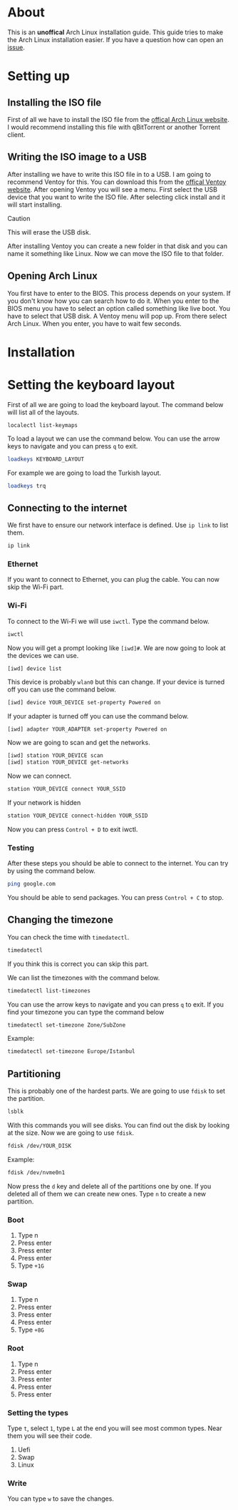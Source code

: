 # About
This is an **unoffical** Arch Linux installation guide. This guide tries to make the Arch Linux installation easier. If you have a question how can open an [issue](https://github.com/byTheInK/Easier-Arch/issues).

# Setting up

## Installing the ISO file
First of all we have to install the ISO file from the [offical Arch Linux website](https://archlinux.org/download/). I would recommend installing this file with qBitTorrent or another Torrent client.

## Writing the ISO image to a USB
After installing we have to write this ISO file in to a USB. I am going to recommend Ventoy for this. You can download this from the [offical Ventoy website](https://www.ventoy.net/en/download.html). After opening Ventoy you will see a menu. First select the USB device that you want to write the ISO file. After selecting click install and it will start installing.

> [!CAUTION]
> This will erase the USB disk.

After installing Ventoy you can create a new folder in that disk and you can name it something like Linux. Now we can move the ISO file to that folder.

## Opening Arch Linux
You first have to enter to the BIOS. This process depends on your system. If you don't know how you can search how to do it. When you enter to the BIOS menu you have to select an option called something like live boot. You have to select that USB disk. A Ventoy menu will pop up. From there select Arch Linux. When you enter, you have to wait few seconds.

# Installation
# Setting the keyboard layout
First of all we are going to load the keyboard layout. The command below will list all of the layouts.
```
localectl list-keymaps
```

To load a layout we can use the command below. You can use the arrow keys to navigate and you can press `q` to exit.
```bash
loadkeys KEYBOARD_LAYOUT
```
For example we are going to load the Turkish layout.
```bash
loadkeys trq
```
## Connecting to the internet
We first have to ensure our network interface is defined. Use `ip link` to list them.
```bash
ip link
```
### Ethernet
If you want to connect to Ethernet, you can plug the cable. You can now skip the Wi-Fi part.

### Wi-Fi
To connect to the Wi-Fi we will use `iwctl`. Type the command below.
```bash
iwctl
```
Now you will get a prompt looking like `[iwd]#`. We are now going to look at the devices we can use.
```bash
[iwd] device list
```
This device is probably `wlan0` but this can change. If your device is turned off you can use the command below.
```bash
[iwd] device YOUR_DEVICE set-property Powered on
```
If your adapter is turned off you can use the command below.
```
[iwd] adapter YOUR_ADAPTER set-property Powered on
```
Now we are going to scan and get the networks.

```bash
[iwd] station YOUR_DEVICE scan
[iwd] station YOUR_DEVICE get-networks
```
Now we can connect.
```bash
station YOUR_DEVICE connect YOUR_SSID
```
If your network is hidden
```bash
station YOUR_DEVICE connect-hidden YOUR_SSID
```
Now you can press `Control + D` to exit iwctl.

### Testing

After these steps you should be able to connect to the internet. You can try by using the command below.

```bash
ping google.com
```
You should be able to send packages. You can press `Control + C` to stop.

## Changing the timezone
You can check the time with `timedatectl`.
```bash
timedatectl
```
If you think this is correct you can skip this part.

We can list the timezones with the command below.
```bash
timedatectl list-timezones
```
You can use the arrow keys to navigate and you can press `q` to exit. If you find your timezone you can type the command below
```bash
timedatectl set-timezone Zone/SubZone
```

Example:
```bash
timedatectl set-timezone Europe/Istanbul
```
## Partitioning
This is probably one of the hardest parts. We are going to use `fdisk` to set the partition.
```bash
lsblk
```
With this commands you will see disks. You can find out the disk by looking at the size. Now we are going to use `fdisk`.
```bash
fdisk /dev/YOUR_DISK
```
Example:
```bash
fdisk /dev/nvme0n1
```
Now press the `d` key and delete all of the partitions one by one. If you deleted all of them we can create new ones. Type `n` to create a new partition.

### Boot
1. Type n
2. Press enter
3. Press enter
4. Press enter
5. Type `+1G`

### Swap
1. Type n
2. Press enter
3. Press enter
4. Press enter
5. Type `+8G`

### Root
1. Type n
2. Press enter
3. Press enter
4. Press enter
5. Press enter

### Setting the types
Type `t`, select `1`, type `L` at the end you will see most common types. Near them you will see their code.

1. Uefi
2. Swap
3. Linux

### Write
You can type `w` to save the changes.
